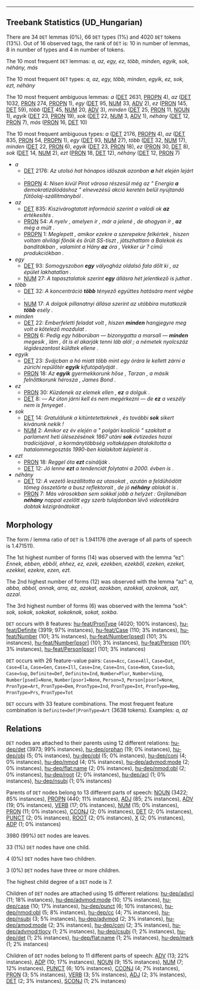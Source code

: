 

--------------------------------------------------------------------------------

## Treebank Statistics (UD_Hungarian)

There are 34 `DET` lemmas (0%), 66 `DET` types (1%) and 4020 `DET` tokens (13%).
Out of 16 observed tags, the rank of `DET` is: 10 in number of lemmas, 8 in number of types and 4 in number of tokens.

The 10 most frequent `DET` lemmas: <em>a, az, egy, ez, több, minden, egyik, sok, néhány, más</em>

The 10 most frequent `DET` types:  <em>a, az, egy, több, minden, egyik, ez, sok, ezt, néhány</em>

The 10 most frequent ambiguous lemmas: <em>a</em> ([DET]() 2631, [PROPN]() 4), <em>az</em> ([DET]() 1032, [PRON]() 274, [PROPN]() 1), <em>egy</em> ([DET]() 95, [NUM]() 33, [ADV]() 2), <em>ez</em> ([PRON]() 145, [DET]() 59), <em>több</em> ([DET]() 45, [NUM]() 20, [ADV]() 3), <em>minden</em> ([DET]() 25, [PRON]() 11, [NOUN]() 1), <em>egyik</em> ([DET]() 23, [PRON]() 19), <em>sok</em> ([DET]() 22, [NUM]() 3, [ADV]() 1), <em>néhány</em> ([DET]() 12, [PRON]() 7), <em>más</em> ([PRON]() 16, [DET]() 10)

The 10 most frequent ambiguous types:  <em>a</em> ([DET]() 2176, [PROPN]() 4), <em>az</em> ([DET]() 835, [PRON]() 54, [PROPN]() 1), <em>egy</em> ([DET]() 93, [NUM]() 27), <em>több</em> ([DET]() 32, [NUM]() 17), <em>minden</em> ([DET]() 22, [PRON]() 6), <em>egyik</em> ([DET]() 23, [PRON]() 18), <em>ez</em> ([PRON]() 30, [DET]() 8), <em>sok</em> ([DET]() 14, [NUM]() 2), <em>ezt</em> ([PRON]() 18, [DET]() 12), <em>néhány</em> ([DET]() 12, [PRON]() 7)


* <em>a</em>
  * [DET]() 2176: <em>Az utolsó hat hónapos időszak azonban <b>a</b> hét elején lejárt .</em>
  * [PROPN]() 4: <em>Nisen kívül Pirot városa részesül még az " Energia <b>a</b> demokratizálódáshoz " elnevezésű akció keretén belül nyújtandó fűtőolaj-szállítmányból .</em>
* <em>az</em>
  * [DET]() 835: <em>Kiszivárogtatott információ szerint a valódi ok <b>az</b> értékesítés .</em>
  * [PRON]() 54: <em>A nyelv , amelyen ír , már a jelené , de ahogyan ír , <b>az</b> még a múlt .</em>
  * [PROPN]() 1: <em>Meglepett , amikor ezekre a szerepekre felkértek , hiszen voltam alvilági főnök és őrült SS-tiszt , játszhattam a Balekok és banditákban , valamint a Hány <b>az</b> óra , Vekker úr ? című produkciókban .</em>
* <em>egy</em>
  * [DET]() 93: <em>Somogyszobon <b>egy</b> vályogház oldalsó fala dőlt ki , az épület lakhatatlan .</em>
  * [NUM]() 27: <em>A tapasztalatok szerint <b>egy</b> állásra hét jelentkező is juthat .</em>
* <em>több</em>
  * [DET]() 32: <em>A koncentráció <b>több</b> tényező együttes hatására ment végbe .</em>
  * [NUM]() 17: <em>A dolgok pillanatnyi állása szerint az utóbbira mutatkozik <b>több</b> esély .</em>
* <em>minden</em>
  * [DET]() 22: <em>Emberfeletti feladat volt , hiszen <b>minden</b> hangjegyre meg volt a kötelező mozdulat .</em>
  * [PRON]() 6: <em>Pedig egy háborúban — bizonygatta a marsall — <b>minden</b> megesik , lám , őt is el akarják tenni láb alól ; a németek nyolcszáz légideszantost küldtek ellene .</em>
* <em>egyik</em>
  * [DET]() 23: <em>Svájcban a hó miatt több mint egy órára le kellett zárni a zürichi repülőtér <b>egyik</b> kifutópályáját .</em>
  * [PRON]() 18: <em>Az <b>egyik</b> gyermekkorunk hőse , Tarzan , a másik felnőttkorunk hérosza , James Bond .</em>
* <em>ez</em>
  * [PRON]() 30: <em>Küzdenek az elemek ellen , <b>ez</b> a dolguk .</em>
  * [DET]() 8: <em>— Az úton járni kell és nem megérkezni — de <b>ez</b> a veszély nem is fenyeget .</em>
* <em>sok</em>
  * [DET]() 14: <em>Gratulálunk a kitüntetetteknek , és további <b>sok</b> sikert kívánunk nekik !</em>
  * [NUM]() 2: <em>Amikor ez év elején a " polgári koalíció " szakított a parlament heti ülésezésének 1867 utáni <b>sok</b> évtizedes hazai tradíciójával , a kormánytöbbség voltaképpen átalakította a hatalommegosztás 1990-ben kialakított képletét is .</em>
* <em>ezt</em>
  * [PRON]() 18: <em>Reggel óta <b>ezt</b> csinálják .</em>
  * [DET]() 12: <em>Jó lenne <b>ezt</b> a tendenciát folytatni a 2000. évben is .</em>
* <em>néhány</em>
  * [DET]() 12: <em>A vezető leszállította az utasokat , azután a feldühödött tömeg összetörte a busz reflektorait , de jó <b>néhány</b> ablakát is .</em>
  * [PRON]() 7: <em>Más városokban sem sokkal jobb a helyzet : Gnjilanéban <b>néhány</b> nappal ezelőtt egy szerb tulajdonban lévő videotékára dobtak kézigránátokat .</em>

## Morphology

The form / lemma ratio of `DET` is 1.941176 (the average of all parts of speech is 1.471511).

The 1st highest number of forms (14) was observed with the lemma “ez”: <em>Ennek, ebben, ebből, ehhez, ez, ezek, ezekben, ezekből, ezeken, ezeket, ezekkel, ezekre, ezen, ezt</em>.

The 2nd highest number of forms (12) was observed with the lemma “az”: <em>a, abba, abból, annak, arra, az, azokat, azokban, azokkal, azoknak, azt, azzal</em>.

The 3rd highest number of forms (6) was observed with the lemma “sok”: <em>sok, sokak, sokakat, sokaknak, sokat, sokba</em>.

`DET` occurs with 8 features: [hu-feat/PronType]() (4020; 100% instances), [hu-feat/Definite]() (3919; 97% instances), [hu-feat/Case]() (110; 3% instances), [hu-feat/Number]() (101; 3% instances), [hu-feat/Number[psed]]() (101; 3% instances), [hu-feat/Number[psor]]() (101; 3% instances), [hu-feat/Person]() (101; 3% instances), [hu-feat/Person[psor]]() (101; 3% instances)

`DET` occurs with 26 feature-value pairs: `Case=Acc`, `Case=All`, `Case=Dat`, `Case=Ela`, `Case=Gen`, `Case=Ill`, `Case=Ine`, `Case=Ins`, `Case=Nom`, `Case=Sub`, `Case=Sup`, `Definite=Def`, `Definite=Ind`, `Number=Plur`, `Number=Sing`, `Number[psed]=None`, `Number[psor]=None`, `Person=3`, `Person[psor]=None`, `PronType=Art`, `PronType=Dem`, `PronType=Ind`, `PronType=Int`, `PronType=Neg`, `PronType=Prs`, `PronType=Tot`

`DET` occurs with 33 feature combinations.
The most frequent feature combination is `Definite=Def|PronType=Art` (3638 tokens).
Examples: <em>a, az</em>


## Relations

`DET` nodes are attached to their parents using 12 different relations: [hu-dep/det]() (3973; 99% instances), [hu-dep/orphan]() (19; 0% instances), [hu-dep/obj]() (5; 0% instances), [hu-dep/obl]() (5; 0% instances), [hu-dep/conj]() (4; 0% instances), [hu-dep/nmod]() (4; 0% instances), [hu-dep/advmod:mode]() (2; 0% instances), [hu-dep/flat:name]() (2; 0% instances), [hu-dep/nmod:obl]() (2; 0% instances), [hu-dep/root]() (2; 0% instances), [hu-dep/acl]() (1; 0% instances), [hu-dep/nsubj]() (1; 0% instances)

Parents of `DET` nodes belong to 13 different parts of speech: [NOUN]() (3422; 85% instances), [PROPN]() (440; 11% instances), [ADJ]() (85; 2% instances), [ADV]() (19; 0% instances), [VERB]() (17; 0% instances), [NUM]() (15; 0% instances), [PRON]() (11; 0% instances), [CCONJ]() (2; 0% instances), [DET]() (2; 0% instances), [PUNCT]() (2; 0% instances), [ROOT]() (2; 0% instances), [X]() (2; 0% instances), [ADP]() (1; 0% instances)

3980 (99%) `DET` nodes are leaves.

33 (1%) `DET` nodes have one child.

4 (0%) `DET` nodes have two children.

3 (0%) `DET` nodes have three or more children.

The highest child degree of a `DET` node is 7.

Children of `DET` nodes are attached using 15 different relations: [hu-dep/advcl]() (11; 18% instances), [hu-dep/advmod:mode]() (10; 17% instances), [hu-dep/case]() (10; 17% instances), [hu-dep/punct]() (6; 10% instances), [hu-dep/nmod:obl]() (5; 8% instances), [hu-dep/cc]() (4; 7% instances), [hu-dep/nsubj]() (3; 5% instances), [hu-dep/advmod]() (2; 3% instances), [hu-dep/amod:mode]() (2; 3% instances), [hu-dep/conj]() (2; 3% instances), [hu-dep/advmod:tlocy]() (1; 2% instances), [hu-dep/csubj]() (1; 2% instances), [hu-dep/det]() (1; 2% instances), [hu-dep/flat:name]() (1; 2% instances), [hu-dep/mark]() (1; 2% instances)

Children of `DET` nodes belong to 11 different parts of speech: [ADV]() (13; 22% instances), [ADP]() (10; 17% instances), [NOUN]() (9; 15% instances), [NUM]() (7; 12% instances), [PUNCT]() (6; 10% instances), [CCONJ]() (4; 7% instances), [PRON]() (3; 5% instances), [VERB]() (3; 5% instances), [ADJ]() (2; 3% instances), [DET]() (2; 3% instances), [SCONJ]() (1; 2% instances)


